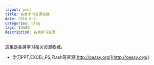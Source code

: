 ```yaml
---
layout: post
title: 各类学习资源收藏
date: 2016-8-2
categories: blog
tags: [收藏]
description: 各类学习资源
---   
```


这里是各类学习相关资源收藏。

- 学习PPT,EXCEL,PS,Flash等资源[http://oeasy.org/](http://oeasy.org/)